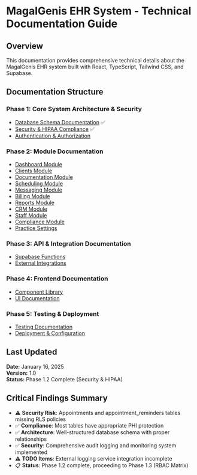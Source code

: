 # MagalGenis EHR System - Technical Documentation Guide

## Overview
This documentation provides comprehensive technical details about the MagalGenis EHR system built with React, TypeScript, Tailwind CSS, and Supabase.

## Documentation Structure

### Phase 1: Core System Architecture & Security
- [Database Schema Documentation](./Phase-1-Database-Schema.md) ✅
- [Security & HIPAA Compliance](./Phase-1-Security-HIPAA.md) ✅  
- [Authentication & Authorization](./Phase-1-Auth-RBAC.md)

### Phase 2: Module Documentation
- [Dashboard Module](./Phase-2-Dashboard.md)
- [Clients Module](./Phase-2-Clients.md)
- [Documentation Module](./Phase-2-Documentation.md)
- [Scheduling Module](./Phase-2-Scheduling.md)
- [Messaging Module](./Phase-2-Messaging.md)
- [Billing Module](./Phase-2-Billing.md)
- [Reports Module](./Phase-2-Reports.md)
- [CRM Module](./Phase-2-CRM.md)
- [Staff Module](./Phase-2-Staff.md)
- [Compliance Module](./Phase-2-Compliance.md)
- [Practice Settings](./Phase-2-Practice-Settings.md)

### Phase 3: API & Integration Documentation
- [Supabase Functions](./Phase-3-Supabase-Functions.md)
- [External Integrations](./Phase-3-External-Integrations.md)

### Phase 4: Frontend Documentation
- [Component Library](./Phase-4-Components.md)
- [UI Documentation](./Phase-4-UI-Pages.md)

### Phase 5: Testing & Deployment
- [Testing Documentation](./Phase-5-Testing.md)
- [Deployment & Configuration](./Phase-5-Deployment.md)

## Last Updated
**Date:** January 16, 2025  
**Version:** 1.0  
**Status:** Phase 1.2 Complete (Security & HIPAA)

## Critical Findings Summary
- ⚠️ **Security Risk**: Appointments and appointment_reminders tables missing RLS policies
- ✅ **Compliance**: Most tables have appropriate PHI protection  
- ✅ **Architecture**: Well-structured database schema with proper relationships
- ✅ **Security**: Comprehensive audit logging and monitoring system implemented
- ⚠️ **TODO Items**: External logging service integration incomplete
- 📋 **Status**: Phase 1.2 complete, proceeding to Phase 1.3 (RBAC Matrix)